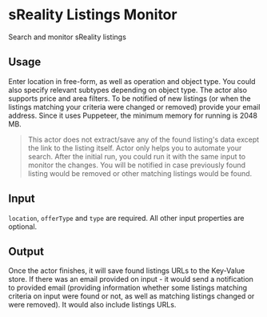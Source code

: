# sReality Listings Monitor

Search and monitor sReality listings

## Usage

Enter location in free-form, as well as operation and object type. You could also specify relevant subtypes depending on object type. The actor also supports price and area filters. To be notified of new listings (or when the listings matching your criteria were changed or removed) provide your email address. Since it uses Puppeteer, the minimum memory for running is 2048 MB.

> This actor does not extract/save any of the found listing's data except the link to the listing itself. Actor only helps you to automate your search. After the initial run, you could run it with the same input to monitor the changes. You will be notified in case previously found listing would be removed or other matching listings would be found.

## Input

`location`, `offerType` and `type` are required. All other input properties are optional.

## Output

Once the actor finishes, it will save found listings URLs to the Key-Value store.
If there was an email provided on input - it would send a notification to provided email (providing information whether some listings matching criteria on input were found or not, as well as matching listings changed or were removed). It would also include listings URLs.

